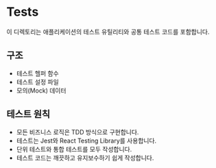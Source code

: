 # Tests

이 디렉토리는 애플리케이션의 테스트 유틸리티와 공통 테스트 코드를 포함합니다.

## 구조

- 테스트 헬퍼 함수
- 테스트 설정 파일
- 모의(Mock) 데이터

## 테스트 원칙

- 모든 비즈니스 로직은 TDD 방식으로 구현합니다.
- 테스트는 Jest와 React Testing Library를 사용합니다.
- 단위 테스트와 통합 테스트를 모두 작성합니다.
- 테스트 코드는 깨끗하고 유지보수하기 쉽게 작성합니다.
